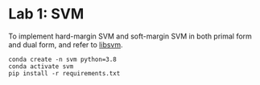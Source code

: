 # Lab 1: SVM

To implement hard-margin SVM and soft-margin SVM in both primal form and dual form, and refer to [libsvm](https://www.csie.ntu.edu.tw/~cjlin/libsvm/). 

```shell
conda create -n svm python=3.8
conda activate svm
pip install -r requirements.txt
```